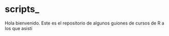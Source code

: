 # scripts_
Hola bienvenido. Este es el repositorio de algunos guiones de cursos de R a los que asistí
